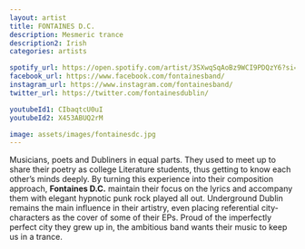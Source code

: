 ```yaml
---
layout: artist
title: FONTAINES D.C.
description: Mesmeric trance
description2: Irish
categories: artists

spotify_url: https://open.spotify.com/artist/3SXwqSqAoBz9WCI9PDQzY6?si=sZmLvmagRxCudS0IFBBEqA
facebook_url: https://www.facebook.com/fontainesband/ 
instagram_url: https://www.instagram.com/fontainesband/ 
twitter_url: https://twitter.com/fontainesdublin/

youtubeId1: CIbaqtcU0uI 
youtubeId2: X453ABUQ2rM 

image: assets/images/fontainesdc.jpg
---
```


Musicians, poets and Dubliners in equal parts. They used to meet up to share their poetry as college Literature students, thus getting to know each other’s minds deeply. By turning this experience into their composition approach, **Fontaines D.C.** maintain their focus on the lyrics and accompany them with elegant hypnotic punk rock played all out. Underground Dublin remains the main influence in their artistry, even placing referential city-characters as the cover of some of their EPs. Proud of the imperfectly perfect city they grew up in, the ambitious band wants their music to keep us in a trance.